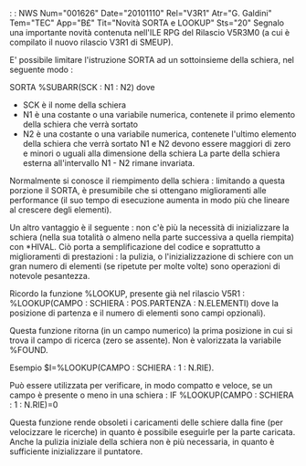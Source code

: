  :  : NWS Num="001626" Date="20101110" Rel="V3R1" Atr="G. Galdini" Tem="TEC" App="B£" Tit="Novità SORTA e LOOKUP" Sts="20"
Segnalo una importante novità contenuta nell'ILE RPG del Rilascio V5R3M0 (a cui è compilato il nuovo rilascio V3R1 di SMEUP).

E' possibile limitare l'istruzione SORTA ad un sottoinsieme della schiera, nel seguente modo : 

SORTA %SUBARR(SCK : N1 : N2)
dove
- SCK è il nome della schiera
- N1 è una costante o una variabile numerica, contenete il primo elemento della schiera che verrà
sortato
- N2 è una costante o una variabile numerica, contenete l'ultimo elemento della schiera che verrà
sortato
N1 e N2 devono essere maggiori di zero e minori o uguali alla dimensione della schiera 
La parte della schiera esterna all'intervallo N1 - N2 rimane invariata.

Normalmente si conosce il riempimento della schiera :  limitando a questa porzione il SORTA, è presumibile che si ottengano miglioramenti alle performance (il suo tempo di esecuzione aumenta in
modo più che lineare al crescere degli elementi).

Un altro vantaggio è il seguente :  non c'è più la necessità di inizializzare la schiera (nella sua totalità o almeno nella parte successiva a quella riempita) con \*HIVAL. Ciò porta a semplificazione
del codice e soprattutto a miglioramenti di prestazioni :  la pulizia, o l'inizializzazione di schiere con un gran numero di elementi (se ripetute per molte volte) sono operazioni di notevole pesantezza.


Ricordo la funzione %LOOKUP, presente già nel rilascio V5R1 : 
%LOOKUP(CAMPO : SCHIERA : POS.PARTENZA : N.ELEMENTI)
dove la posizione di partenza e il numero di elementi sono campi opzionali).

Questa funzione ritorna (in un campo numerico) la prima posizione in cui si trova il campo di ricerca (zero se assente). Non è valorizzata la variabile %FOUND.

Esempio
$I=%LOOKUP(CAMPO : SCHIERA : 1 : N.RIE).

Può essere utilizzata per verificare, in modo compatto e veloce, se un campo è presente o meno in una schiera : 
IF %LOOKUP(CAMPO : SCHIERA : 1 : N.RIE)=0

Questa funzione rende obsoleti i caricamenti delle schiere dalla fine (per velocizzare le ricerche)
in quanto è possibile eseguirle per la parte caricata.
Anche la pulizia iniziale della schiera non è più necessaria, in quanto è sufficiente inizializzare
il puntatore.

